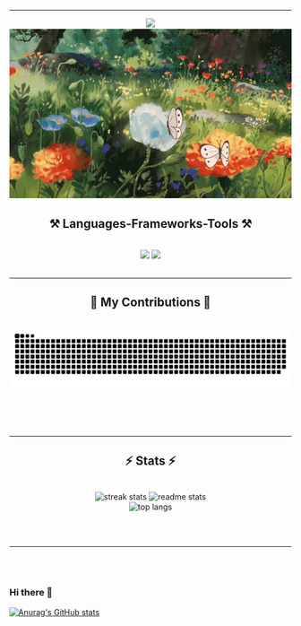 
 
 <!-- <img align="right" src="https://visitor-badge.laobi.icu/badge?page_id=salesp07.salesp07" />   -->


 <!--
<h1 align="center">
    <img src="https://readme-typing-svg.herokuapp.com/?font=Righteous&size=35&center=true&vCenter=true&width=500&height=70&duration=4000&lines=Hello+There!+👋;+I'm+Stolniceanu+Denisa!;" />
</h1>
  -->

<!--
<h3 align="center">A passionate software developer from Canada 🇨🇦</h3>

<br/>

<div align="center">
 
 🔭 I’m currently working on **a marketplace**
 
 🌱 I’m currently learning **Docker, Supabase, AWS**

💬 Ask me about **Node.js, React, Firebase... or anything [here](https://github.com/salesp07/salesp07/issues)**

⚡ Fun fact **Game of Thrones Night's Watch cloaks are made from Ikea rugs**

 </div>
 -->

 <!--
<div align="center"> 
  <a href="mailto:stolniceanudenisa@yahoo.com">
    <img src="https://img.shields.io/badge/Gmail-333333?style=for-the-badge&logo=gmail&logoColor=red" />
  </a>
  <a href="https://linkedin.com/in/pedro-sales-muniz" target="_blank">
    <img src="https://img.shields.io/badge/LinkedIn-0077B5?style=for-the-badge&logo=linkedin&logoColor=white" target="_blank" />
  </a>
  <a href="https://salesp07.github.io" target="_blank">
     <img src="https://img.shields.io/badge/Portfolio-FF5722?style=for-the-badge&logo=todoist&logoColor=white" target="_blank" /> <!-- sqlite, safari, google-chrome are other good icon options -->
  </a>
</div>

 <hr/>



 <!--
<div align = "center">
  
  [![Typing SVG](https://readme-typing-svg.demolab.com/?lines=Hi!+I+am+Stolniceanu+Denisa;&size=25)](https://git.io/typing-svg)
  
 
</div>


 
<div align = "center">
 ![](https://github.com/stolniceanudenisa/stolniceanudenisa/blob/main/butterfly.gif)
</div>

-->



 
<div align="center">
  <a href="https://git.io/typing-svg">
    <img src="https://readme-typing-svg.demolab.com/?lines=Hi!+I+am+Stolniceanu+Denisa;&size=25" style="color: black;"/>
  </a>
</div>
 
 
<div align="center">
  <img src="https://github.com/stolniceanudenisa/stolniceanudenisa/blob/main/butterfly.gif" />
</div>









<!--
<div align="center">
  
[![My GitHub stats](https://github-readme-stats.vercel.app/api?username=DianaElenaStancu&show_icons=true&count_private=true&theme=vision-friendly-dark)](https://github.com/DianaElenaStancu)

[![Top Langs](https://github-readme-stats.vercel.app/api/top-langs/?username=DianaElenaStancu&layout=compact&theme=vision-friendly-dark)](https://github.com/DianaElenaStancu)

  <br/><br/><br/><br/><br/>
-->









 
<h2 align="center">⚒️ Languages-Frameworks-Tools ⚒️</h2>
<br/>
<div align="center">
    <img src="https://skillicons.dev/icons?i=react,bootstrap,mui,html,css,vscode,github,figma,tailwind,git,r" />
    <img src="https://skillicons.dev/icons?i=nodejs,python,javascript,typescript,express,firebase,mongodb,c,java,nextjs,mysql,flask" /><br>
</div>

<br/>
<hr/>

<div align="center">
  <h2>🐍 My Contributions 🐍</h2>
  <br>
  <img alt="snake eating my contributions" src="https://raw.githubusercontent.com/salesp07/salesp07/output/github-contribution-grid-snake.svg" />
  
  <br/><br/><br/>
</div>

<hr/>

<h2 align="center">⚡ Stats ⚡</h2>
<br>
<div align=center>
  <img width=390 src="https://github-readme-streak-stats-salesp07.vercel.app/?user=salesp07&count_private=true&theme=react&border_radius=10" alt="streak stats"/>
  <img width=390 src="https://github-readme-stats-salesp07.vercel.app/api?username=salesp07&count_private=true&show_icons=true&theme=react&rank_icon=github&border_radius=10" alt="readme stats" />
  <br/>
  <img width=325 align="center" src="https://github-readme-stats-salesp07.vercel.app/api/top-langs/?username=salesp07&hide=HTML&langs_count=8&layout=compact&theme=react&border_radius=10&size_weight=0.5&count_weight=0.5&exclude_repo=github-readme-stats" alt="top langs" />
</div>

<br/><br/>

<hr/>

<br/>
 
<br/>

### Hi there 👋
[![Anurag's GitHub stats](https://github-readme-stats.vercel.app/api?username=stolniceanudenisa)](https://github.com/anuraghazra/github-readme-stats)

